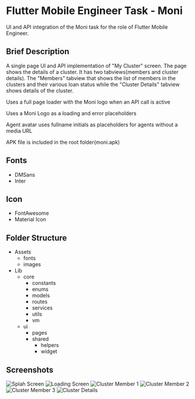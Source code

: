 # Flutter Mobile Engineer Task - Moni

UI and API integration of the Moni task for the role of Flutter Mobile Engineer.

## Brief Description

A single page UI and API implementation of "My Cluster" screen. The page shows the details of a cluster. It has two
tabviews(members and cluster details). The "Members" tabview that shows the list of members in the clusters and their various loan status while the "Cluster Details" tabview shows details of the cluster.

Uses a full page loader with the Moni logo when an API call is active

Uses a Moni Logo as a loading and error placeholders

Agent avatar uses fullname initials as placeholders for agents without a media URL

APK file is included in the root folder(moni.apk)



## Fonts
- DMSans
- Inter

## Icon
- FontAwesome
- Material Icon

## Folder Structure
- Assets
  - fonts
  - images
- Lib
  - core
    - constants
    - enums
    - models
    - routes
    - services
    - utils
    - vm
  - ui
    - pages
    - shared
      - helpers
      - widget


## Screenshots

![Splah Screen](moni1.png)
![Loading Screen](moni2.png)
![Cluster Member 1](moni3.png)
![Cluster Member 2](moni4.png)
![Cluster Member 3](moni5.png)
![Cluster Details](moni6.png)






